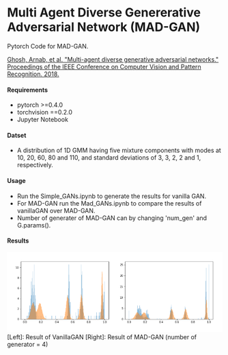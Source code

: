 # Multi Agent Diverse Genererative Adversarial Network (MAD-GAN)

Pytorch Code for MAD-GAN.

[Ghosh, Arnab, et al. "Multi-agent diverse generative adversarial networks." Proceedings of the IEEE Conference on Computer Vision and Pattern Recognition. 2018.](http://openaccess.thecvf.com/content_cvpr_2018/papers/Ghosh_Multi-Agent_Diverse_Generative_CVPR_2018_paper.pdf)

#### Requirements

* pytorch >=0.4.0
* torchvision ==0.2.0
* Jupyter Notebook

#### Datset 
* A distribution of 1D GMM having five mixture components with modes at 10, 20, 60, 80 and 110, and standard
deviations of 3, 3, 2, 2 and 1, respectively.

#### Usage
* Run the Simple_GANs.ipynb to generate the results for vanilla GAN.
* For MAD-GAN run the Mad_GANs.ipynb to compare the results of vanillaGAN over MAD-GAN.
* Number of generater of MAD-GAN can by changing 'num_gen' and G.params(). 

#### Results
![Drag Racing](results.png)
          [Left]: Result of VanillaGAN                          [Right]: Result of MAD-GAN (number of generator = 4)



